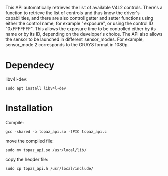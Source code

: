 This API automatically retrieves the list of available V4L2 controls. There's a function to retrieve the list of controls and thus know the driver's capabilities, and there are also control getter and setter functions using either the control name, for example "exposure", or using the control ID "0xFFFFFFF". This allows the exposure time to be controlled either by its name or by its ID, depending on the developer's choice.
The API also allows the sensor to be launched in different sensor_modes. For example, sensor_mode 2 corresponds to the GRAY8 format in 1080p.

# Dependecy 

libv4l-dev:

	sudo apt install libv4l-dev



# Installation

Compile:

	gcc -shared -o topaz_api.so -fPIC topaz_api.c

move the compiled file:

	sudo mv topaz_api.so /usr/local/lib/
 
 copy the heqder file:

	sudo cp topaz_api.h /usr/local/include/
